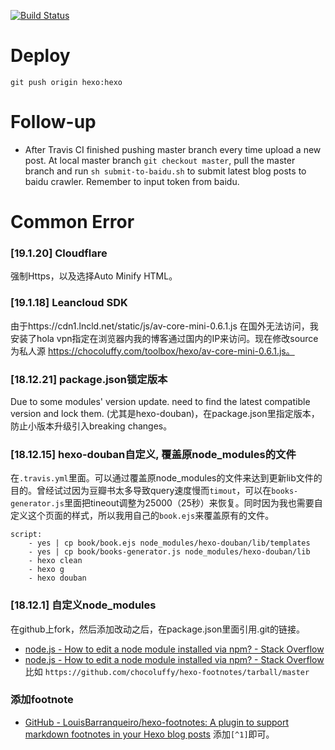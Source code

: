 [![Build Status](https://travis-ci.org/chocoluffy/chocoluffy.github.io.svg?branch=master)](https://travis-ci.org/chocoluffy/chocoluffy.github.io)

# Deploy

`git push origin hexo:hexo`

# Follow-up

- After Travis CI finished pushing master branch every time upload a new post. At local master branch `git checkout master`, pull the master branch and run `sh submit-to-baidu.sh` to submit latest blog posts to baidu crawler. Remember to input token from baidu.

# Common Error

### [19.1.20] Cloudflare
强制Https，以及选择Auto Minify HTML。

### [19.1.18] Leancloud SDK
由于https://cdn1.lncld.net/static/js/av-core-mini-0.6.1.js 在国外无法访问，我安装了hola vpn指定在浏览器内我的博客通过国内的IP来访问。现在修改source为私人源 https://chocoluffy.com/toolbox/hexo/av-core-mini-0.6.1.js。

### [18.12.21] package.json锁定版本
Due to some modules' version update. need to find the latest compatible version and lock them. (尤其是hexo-douban)，在package.json里指定版本，防止小版本升级引入breaking changes。

### [18.12.15] hexo-douban自定义, 覆盖原node_modules的文件
在`.travis.yml`里面。可以通过覆盖原node_modules的文件来达到更新lib文件的目的。曾经试过因为豆瓣书太多导致query速度慢而`timout`，可以在`books-generator.js`里面把tineout调整为25000（25秒）来恢复。同时因为我也需要自定义这个页面的样式，所以我用自己的`book.ejs`来覆盖原有的文件。
```
script:
    - yes | cp book/book.ejs node_modules/hexo-douban/lib/templates
    - yes | cp book/books-generator.js node_modules/hexo-douban/lib
    - hexo clean
    - hexo g
    - hexo douban
```

### [18.12.1] 自定义node_modules
在github上fork，然后添加改动之后，在package.json里面引用.git的链接。
- [node.js - How to edit a node module installed via npm? - Stack Overflow](https://stackoverflow.com/questions/13300137/how-to-edit-a-node-module-installed-via-npm)
- [node.js - How to edit a node module installed via npm? - Stack Overflow](https://stackoverflow.com/questions/13300137/how-to-edit-a-node-module-installed-via-npm)
比如 `https://github.com/chocoluffy/hexo-footnotes/tarball/master`

### 添加footnote
- [GitHub - LouisBarranqueiro/hexo-footnotes: A plugin to support markdown footnotes in your Hexo blog posts](https://github.com/LouisBarranqueiro/hexo-footnotes)
添加`[^1]`即可。